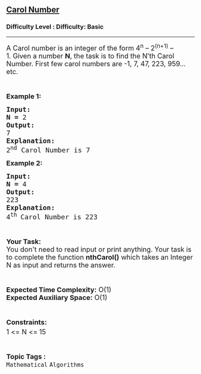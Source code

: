 <h2><a href="https://www.geeksforgeeks.org/problems/carol-number4645/1?page=15&difficulty=Basic&status=unsolved&sortBy=accuracy">Carol Number</a></h2><h3>Difficulty Level : Difficulty: Basic</h3><hr><div class="problems_problem_content__Xm_eO"><p><span style="font-size:18px">A Carol number is an integer of the form 4<sup>n</sup>&nbsp;– 2<sup>(n+1)</sup>&nbsp;– 1.&nbsp;Given a number <strong>N</strong>, the task is to find the N’th Carol Number. First few carol numbers are -1, 7, 47, 223, 959… etc.<strong> </strong></span></p>

<p>&nbsp;</p>

<p><span style="font-size:18px"><strong>Example 1:</strong></span></p>

<pre><span style="font-size:18px"><strong>Input:</strong>
<strong>N = </strong>2
<strong>Output:</strong>
7
<strong>Explanation:
</strong>2<sup>nd</sup> Carol Number is 7</span></pre>

<p><span style="font-size:18px"><strong>Example 2:</strong></span></p>

<pre><span style="font-size:18px"><strong>Input:</strong>
<strong>N = </strong>4
<strong>Output:</strong>
223
<strong>Explanation:
</strong>4<sup>th </sup>Carol Number is 223</span></pre>

<p>&nbsp;</p>

<p><span style="font-size:18px"><strong>Your Task:</strong><br>
You don't need to read input or print anything. Your task is to complete the function <strong>nthCarol()</strong> which takes an Integer N as input and returns the answer.</span></p>

<p>&nbsp;</p>

<p><span style="font-size:18px"><strong>Expected Time Complexity:</strong> O(1)<br>
<strong>Expected Auxiliary Space:</strong> O(1)</span></p>

<p>&nbsp;</p>

<p><span style="font-size:18px"><strong>Constraints:</strong><br>
1 &lt;= N &lt;=<sup> </sup>15</span></p>
</div><br><p><span style=font-size:18px><strong>Topic Tags : </strong><br><code>Mathematical</code>&nbsp;<code>Algorithms</code>&nbsp;